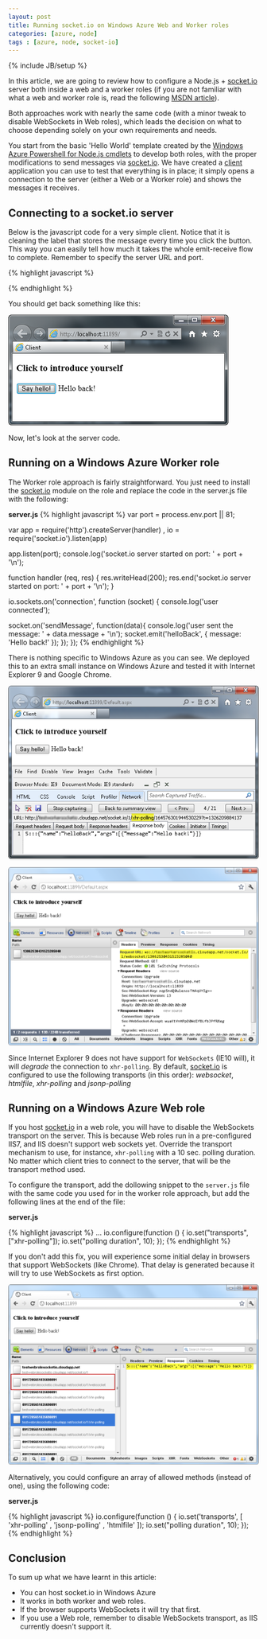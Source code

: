 ```yaml
---
layout: post
title: Running socket.io on Windows Azure Web and Worker roles
categories: [azure, node]
tags : [azure, node, socket-io]
---
```

{% include JB/setup %}

In this article, we are going to review how to configure a Node.js + [socket.io][] server both inside a web and a worker roles (if you are not familiar with what a web and worker role is, read the following [MSDN article](http://msdn.microsoft.com/en-us/library/gg432976.aspx)).

Both approaches work with nearly the same code (with a minor tweak to disable WebSockets in Web roles), which leads the decision on what to choose depending solely on your own requirements and needs.

You start from the basic 'Hello World' template created by the [Windows Azure Powershell for Node.js cmdlets](https://www.windowsazure.com/en-us/develop/nodejs/) to develop both roles, with the proper modifications to send messages via [socket.io][]. We have created a [client](/running-socket-io-on-windows-azure-web-and-worker-roles/client.zip) application you can use to test that everything is in place; it simply opens a connection to the server (either a Web or a Worker role) and shows the messages it receives.

## Connecting to a socket.io server

Below is the javascript code for a very simple client. Notice that it is cleaning the label that stores the message every time you click the button. This way you can easily tell how much it takes the whole emit-receive flow to complete. 
Remember to specify the server URL and port.

{% highlight javascript %}
<script type="text/javascript">
	var socket;
	$(document).ready(function () {
		$("#startButton").click(function () {
			$("#returnMessageLabel").empty();
			if (!socket) {
				socket = io.connect("http://<YOUR-SERVER-URL>:<YOUR-PORT>/");
				socket.on('helloBack', function (data) {
					$("#returnMessageLabel").text(data.message);
				});
			}
			socket.emit('sendMessage', { message: 'Hello there!' });
		});
	});  
</script>
{% endhighlight %}

You should get back something like this:

![](https://github.com/nanovazquez/nanovazquez.github.com/raw/master/_posts/running-socket-io-on-windows-azure-web-and-worker-roles/client-result.png)

Now, let's look at the server code.

## Running on a Windows Azure Worker role

The Worker role approach is fairly straightforward. You just need to install the [socket.io][] module on the role and replace the code in the server.js file with the following:

**server.js**
{% highlight javascript %}
var port = process.env.port || 81;

var app = require('http').createServer(handler)
  , io = require('socket.io').listen(app)

app.listen(port);
console.log('socket.io server started on port: ' + port + '\n');

function handler (req, res) {
  res.writeHead(200);
  res.end('socket.io server started on port: ' + port + '\n');
}

io.sockets.on('connection', function (socket) {
  console.log('user connected');
  
  socket.on('sendMessage', function(data){
	console.log('user sent the message: ' + data.message + '\n');
	socket.emit('helloBack', { message: 'Hello back!' });
  });
});
{% endhighlight %}

There is nothing specific to Windows Azure as you can see.
We deployed this to an extra small instance on Windows Azure and tested it with Internet Explorer 9 and Google Chrome. 
 
![](https://github.com/nanovazquez/nanovazquez.github.com/raw/master/_posts/running-socket-io-on-windows-azure-web-and-worker-roles/ie-client-worker.png)

![](https://github.com/nanovazquez/nanovazquez.github.com/raw/master/_posts/running-socket-io-on-windows-azure-web-and-worker-roles/chrome-client-worker.png)

Since Internet Explorer 9 does not have support for `WebSockets` (IE10 will), it will *degrade* the connection to `xhr-polling`. By default, [socket.io][] is configured to use the following transports (in this order): *websocket*, *htmlfile*, *xhr-polling* and *jsonp-polling*

## Running on a Windows Azure Web role

If you host [socket.io][] in a web role, you will have to disable the WebSockets transport on the server. This is because Web roles run in a pre-configured IIS7, and IIS doesn't support web sockets yet. Override the transport mechanism to use, for instance, `xhr-polling` with a 10 sec. polling duration. No matter which client tries to connect to the server, that will be the transport method used. 

To configure the transport, add the dollowing snippet to the `server.js` file with the same code you used for in the worker role approach, but add the following lines at the end of the file:

**server.js**

{% highlight javascript %}
...
io.configure(function () { 
  io.set("transports", ["xhr-polling"]); 
  io.set("polling duration", 10); 
});
{% endhighlight %}

If you don't add this fix, you will experience some initial delay in browsers that support WebSockets (like Chrome). That delay is generated because it will try to use WebSockets as first option.

![](https://github.com/nanovazquez/nanovazquez.github.com/raw/master/_posts/running-socket-io-on-windows-azure-web-and-worker-roles/chrome-client-webrole.png)

Alternatively, you could configure an array of allowed methods (instead of one), using the following code:

**server.js**

{% highlight javascript %}
io.configure(function () { 
  io.set('transports', [
	'xhr-polling'
  , 'jsonp-polling'
  , 'htmlfile'
  ]);
  io.set("polling duration", 10); 
});
{% endhighlight %}

## Conclusion

To sum up what we have learnt in this article:

* You can host socket.io in Windows Azure
* It works in both worker and web roles.
* If the browser supports WebSockets it will try that first.
* If you use a Web role, remember to disable WebSockets transport, as IIS currently doesn't support it. 

[socket.io]: http://socket.io